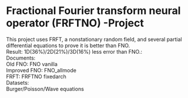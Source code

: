 # Fractional Fourier transform neural operator (FRFTNO) -Project
This project uses FRFT, a nonstationary random field, and several partial differential equations to prove it is better than FNO.<br />
Result:
1D(36%)/2D(21%)/3D(16%) less error than FNO.:<br />
Documents:<br />
Old FNO: FNO vanilla <br />
Improved FNO: FNO_allmode <br />
FRFT: FRFTNO fixedarch <br />
Datasets: <br />
Burger/Poisson/Wave equations <br />
